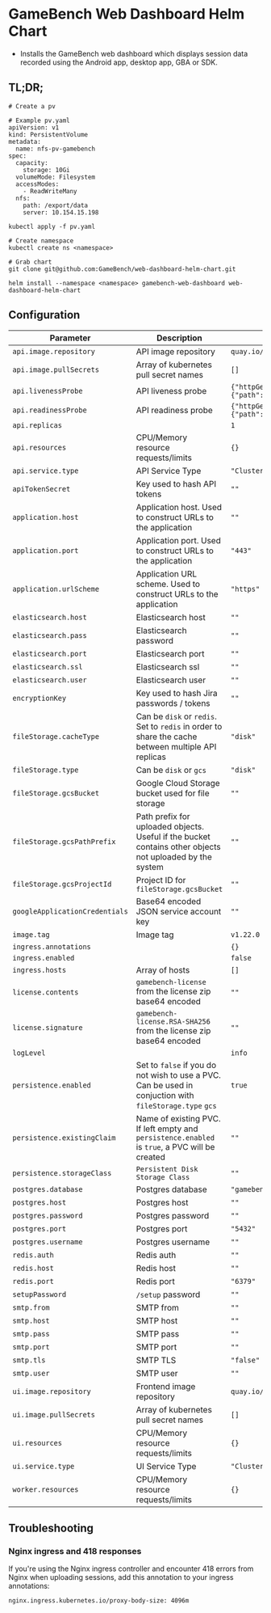 # GameBench Web Dashboard Helm Chart

* Installs the GameBench web dashboard which displays session data recorded using the Android app, desktop app, GBA or SDK.

## TL;DR;

```
# Create a pv

# Example pv.yaml
apiVersion: v1
kind: PersistentVolume
metadata:
  name: nfs-pv-gamebench
spec:
  capacity:
    storage: 10Gi
  volumeMode: Filesystem
  accessModes:
    - ReadWriteMany
  nfs:
    path: /export/data
    server: 10.154.15.198

kubectl apply -f pv.yaml

# Create namespace
kubectl create ns <namespace>

# Grab chart
git clone git@github.com:GameBench/web-dashboard-helm-chart.git

helm install --namespace <namespace> gamebench-web-dashboard web-dashboard-helm-chart
```

## Configuration

| Parameter  | Description | Default |
| ------------- | ------------- | -- |
| `api.image.repository` | API image repository  | `quay.io/gamebench/node-backend` |
| `api.image.pullSecrets` | Array of kubernetes pull secret names | `[]` |
| `api.livenessProbe` | API liveness probe  | `{"httpGet":{"path":"/v1/health","port":5000},"initialDelaySeconds":60,"periodSeconds":30}` |
| `api.readinessProbe` | API readiness probe  | `{"httpGet":{"path":"/v1/info/version","port":5000},"initialDelaySeconds":60,"periodSeconds":30}` |
| `api.replicas` | | `1` |
| `api.resources` | CPU/Memory resource requests/limits  | `{}` |
| `api.service.type` | API Service Type | `"ClusterIP"` | 
| `apiTokenSecret` | Key used to hash API tokens  | `""` |
| `application.host` | Application host. Used to construct URLs to the application  | `""` |
| `application.port` | Application port. Used to construct URLs to the application  | `"443"` |
| `application.urlScheme` | Application URL scheme. Used to construct URLs to the application  | `"https"` |
| `elasticsearch.host` | Elasticsearch host | `""` |
| `elasticsearch.pass` | Elasticsearch password | `""` |
| `elasticsearch.port` | Elasticsearch port | `""` |
| `elasticsearch.ssl` | Elasticsearch ssl | `""` |
| `elasticsearch.user` | Elasticsearch user | `""` |
| `encryptionKey` | Key used to hash Jira passwords / tokens  | `""` |
| `fileStorage.cacheType` | Can be `disk` or `redis`. Set to `redis` in order to share the cache between multiple API replicas  | `"disk"` |
| `fileStorage.type` | Can be `disk` or `gcs` | `"disk"` |
| `fileStorage.gcsBucket` | Google Cloud Storage bucket used for file storage | `""` |
| `fileStorage.gcsPathPrefix` | Path prefix for uploaded objects. Useful if the bucket contains other objects not uploaded by the system | `""` |
| `fileStorage.gcsProjectId` | Project ID for `fileStorage.gcsBucket` | `""` |
| `googleApplicationCredentials` | Base64 encoded JSON service account key | `""` |
| `image.tag` | Image tag | `v1.22.0` |
| `ingress.annotations` | | `{}` |
| `ingress.enabled` | | `false` |
| `ingress.hosts` | Array of hosts | `[]` |
| `license.contents` | `gamebench-license` from the license zip base64 encoded | `""` |
| `license.signature` | `gamebench-license.RSA-SHA256` from the license zip base64 encoded  | `""` |
| `logLevel` |  | `info` |
| `persistence.enabled` | Set to `false` if you do not wish to use a PVC. Can be used in conjuction with `fileStorage.type` `gcs` | `true` |
| `persistence.existingClaim` | Name of existing PVC. If left empty and `persistence.enabled` is `true`, a PVC will be created | `""` |
| `persistence.storageClass` | `Persistent Disk Storage Class ` | `""` | 
| `postgres.database` | Postgres database | `"gamebench"` |
| `postgres.host` | Postgres host | `""` |
| `postgres.password` | Postgres password | `""` |
| `postgres.port` | Postgres port | `"5432"` |
| `postgres.username` | Postgres username | `""` |
| `redis.auth` | Redis auth | `""` |
| `redis.host` | Redis host | `""` |
| `redis.port` | Redis port | `"6379"` |
| `setupPassword` | `/setup` password | `""` |
| `smtp.from` | SMTP from | `""` |
| `smtp.host` | SMTP host | `""` |
| `smtp.pass` | SMTP pass | `""` |
| `smtp.port` | SMTP port | `""` |
| `smtp.tls` | SMTP TLS | `"false"` |
| `smtp.user` | SMTP user | `""` |
| `ui.image.repository` | Frontend image repository  | `quay.io/gamebench/ang4-frontend` |
| `ui.image.pullSecrets` | Array of kubernetes pull secret names | `[]` |
| `ui.resources` | CPU/Memory resource requests/limits  | `{}` |
| `ui.service.type` | UI Service Type | `"ClusterIP"` |
| `worker.resources` | CPU/Memory resource requests/limits  | `{}` |

## Troubleshooting

### Nginx ingress and 418 responses

If you're using the Nginx ingress controller and encounter 418 errors from Nginx when uploading sessions, add this annotation to your ingress annotations:

```
nginx.ingress.kubernetes.io/proxy-body-size: 4096m
```
